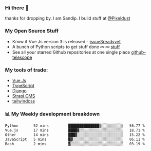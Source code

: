 ### Hi there 👋

thanks for dropping by.
I am Sandip. I build stuff at [@Pixeldust](github.com/pixeldust-in/)

###  **My Open Source Stuff**

 - Know if Vue Js version 3 is released -  [isvue3readyyet](https://github.com/sandiprb/isvue3readyyet)
 - A bunch of Python scripts to get stuff done 💤 💤 [stuff](https://github.com/sandiprb/stuff)
 - See all your starred Github repositories at one single place [github-telescope](https://github.com/sandiprb/github-telescope)



###  **My tools of trade:**
 - [Vue Js](https://github.com/vuejs/vue/)
 - [TypeScript](https://github.com/microsoft/TypeScript)
 - [Django](github.com/django/django)
 - [Strapi CMS](github.com/strapi/strapi)
 - [tailwindcss](https://github.com/tailwindlabs/tailwindcss)


###  📊 **My Weekly development breakdown**
<!--START_SECTION:waka-->

```txt
Python       52 mins         ██████████████▒░░░░░░░░░░   56.77 %
Vue.js       17 mins         ████▓░░░░░░░░░░░░░░░░░░░░   18.71 %
Other        14 mins         ███▓░░░░░░░░░░░░░░░░░░░░░   15.22 %
JavaScript   5 mins          █▓░░░░░░░░░░░░░░░░░░░░░░░   06.11 %
Bash         2 mins          ▓░░░░░░░░░░░░░░░░░░░░░░░░   03.19 %
```

<!--END_SECTION:waka-->
